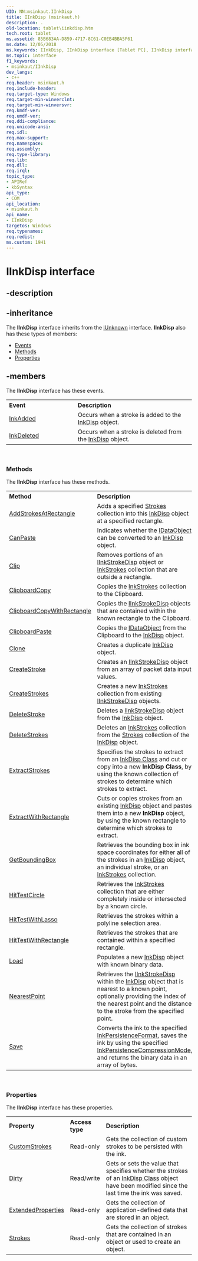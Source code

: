 ```yaml
---
UID: NN:msinkaut.IInkDisp
title: IInkDisp (msinkaut.h)
description: .
old-location: tablet\iinkdisp.htm
tech.root: tablet
ms.assetid: 85B683AA-D859-4717-8C61-C0EB4BBA5F61
ms.date: 12/05/2018
ms.keywords: IInkDisp, IInkDisp interface [Tablet PC], IInkDisp interface [Tablet PC],described, msinkaut/IInkDisp, tablet.iinkdisp
ms.topic: interface
f1_keywords:
- msinkaut/IInkDisp
dev_langs:
- c++
req.header: msinkaut.h
req.include-header: 
req.target-type: Windows
req.target-min-winverclnt: 
req.target-min-winversvr: 
req.kmdf-ver: 
req.umdf-ver: 
req.ddi-compliance: 
req.unicode-ansi: 
req.idl: 
req.max-support: 
req.namespace: 
req.assembly: 
req.type-library: 
req.lib: 
req.dll: 
req.irql: 
topic_type:
- APIRef
- kbSyntax
api_type:
- COM
api_location:
- msinkaut.h
api_name:
- IInkDisp
targetos: Windows
req.typenames: 
req.redist: 
ms.custom: 19H1
---
```


# IInkDisp interface


## -description





## -inheritance

The <b xmlns:loc="http://microsoft.com/wdcml/l10n">IInkDisp</b> interface inherits from the <a href="https://docs.microsoft.com/windows/desktop/api/unknwn/nn-unknwn-iunknown">IUnknown</a> interface. <b>IInkDisp</b> also has these types of members:
<ul>
<li><a href="https://docs.microsoft.com/">Events</a></li>
<li><a href="https://docs.microsoft.com/">Methods</a></li>
<li><a href="https://docs.microsoft.com/">Properties</a></li>
</ul>

## -members

The <b xmlns:loc="http://microsoft.com/wdcml/l10n">IInkDisp</b> interface has these events.
<table class="members" id="memberListEvents">
<tr>
<th align="left" width="37%">Event</th>
<th align="left" width="63%">Description</th>
</tr>
<tr data="declared;">
<td align="left" width="37%">
<a href="https://docs.microsoft.com/windows/desktop/tablet/inkdisp-inkadded">InkAdded</a>
</td>
<td align="left" width="63%">
Occurs when a stroke is added to the <a href="https://docs.microsoft.com/windows/desktop/tablet/inkdisp-class">InkDisp</a> object.

</td>
</tr>
<tr data="declared;">
<td align="left" width="37%">
<a href="https://docs.microsoft.com/windows/desktop/tablet/inkdisp-inkdeleted">InkDeleted</a>
</td>
<td align="left" width="63%">
Occurs when a stroke is deleted from the <a href="https://docs.microsoft.com/windows/desktop/tablet/inkdisp-class">InkDisp</a> object.

</td>
</tr>
</table> 
<h3><a id="methods"></a>Methods</h3>The <b>IInkDisp</b> interface has these methods.
<table class="members" id="memberListMethods">
<tr>
<th align="left" width="37%">Method</th>
<th align="left" width="63%">Description</th>
</tr>
<tr data="declared;">
<td align="left" width="37%">
<a href="https://docs.microsoft.com/windows/desktop/api/msinkaut/nf-msinkaut-iinkdisp-addstrokesatrectangle">AddStrokesAtRectangle</a>
</td>
<td align="left" width="63%">
Adds a specified <a href="https://docs.microsoft.com/previous-versions/windows/desktop/legacy/ms703293(v=vs.85)">Strokes</a> collection into this <a href="https://docs.microsoft.com/windows/desktop/tablet/inkdisp-class">InkDisp</a> object at a specified rectangle.

</td>
</tr>
<tr data="declared;">
<td align="left" width="37%">
<a href="https://docs.microsoft.com/windows/desktop/api/msinkaut/nf-msinkaut-iinkdisp-canpaste">CanPaste</a>
</td>
<td align="left" width="63%">
Indicates whether the <a href="https://docs.microsoft.com/windows/desktop/api/objidl/nn-objidl-idataobject">IDataObject</a> can be converted to an <a href="https://docs.microsoft.com/windows/desktop/tablet/inkdisp-class">InkDisp</a> object.

</td>
</tr>
<tr data="declared;">
<td align="left" width="37%">
<a href="https://docs.microsoft.com/windows/desktop/api/msinkaut/nf-msinkaut-iinkdisp-clip">Clip</a>
</td>
<td align="left" width="63%">
Removes portions of an <a href="https://docs.microsoft.com/windows/desktop/api/msinkaut/nn-msinkaut-iinkstrokedisp">IInkStrokeDisp</a> object or <a href="https://docs.microsoft.com/previous-versions/windows/desktop/legacy/ms703293(v=vs.85)">InkStrokes</a> collection that are outside a rectangle.

</td>
</tr>
<tr data="declared;">
<td align="left" width="37%">
<a href="https://docs.microsoft.com/windows/desktop/api/msinkaut/nf-msinkaut-iinkdisp-clipboardcopy">ClipboardCopy</a>
</td>
<td align="left" width="63%">
Copies the <a href="https://docs.microsoft.com/previous-versions/windows/desktop/legacy/ms703293(v=vs.85)">InkStrokes</a> collection to the Clipboard.

</td>
</tr>
<tr data="declared;">
<td align="left" width="37%">
<a href="https://docs.microsoft.com/windows/desktop/api/msinkaut/nf-msinkaut-iinkdisp-clipboardcopywithrectangle">ClipboardCopyWithRectangle</a>
</td>
<td align="left" width="63%">
Copies the <a href="https://docs.microsoft.com/windows/desktop/api/msinkaut/nn-msinkaut-iinkstrokedisp">IInkStrokeDisp</a> objects that are contained within the known rectangle to the Clipboard.

</td>
</tr>
<tr data="declared;">
<td align="left" width="37%">
<a href="https://docs.microsoft.com/windows/desktop/api/msinkaut/nf-msinkaut-iinkdisp-clipboardpaste">ClipboardPaste</a>
</td>
<td align="left" width="63%">
Copies the <a href="https://docs.microsoft.com/windows/desktop/api/objidl/nn-objidl-idataobject">IDataObject</a> from the Clipboard to the <a href="https://docs.microsoft.com/windows/desktop/tablet/inkdisp-class">InkDisp</a> object.

</td>
</tr>
<tr data="declared;">
<td align="left" width="37%">
<a href="https://docs.microsoft.com/windows/desktop/api/msinkaut/nf-msinkaut-iinkdisp-clone">Clone</a>
</td>
<td align="left" width="63%">
Creates a duplicate <a href="https://docs.microsoft.com/windows/desktop/tablet/inkdisp-class">InkDisp</a> object.

</td>
</tr>
<tr data="declared;">
<td align="left" width="37%">
<a href="https://docs.microsoft.com/windows/desktop/api/msinkaut/nf-msinkaut-iinkdisp-createstroke">CreateStroke</a>
</td>
<td align="left" width="63%">
Creates an <a href="https://docs.microsoft.com/windows/desktop/api/msinkaut/nn-msinkaut-iinkstrokedisp">IInkStrokeDisp</a> object from an array of packet data input values.

</td>
</tr>
<tr data="declared;">
<td align="left" width="37%">
<a href="https://docs.microsoft.com/windows/desktop/api/msinkaut/nf-msinkaut-iinkdisp-createstrokes">CreateStrokes</a>
</td>
<td align="left" width="63%">
Creates a new <a href="https://docs.microsoft.com/previous-versions/windows/desktop/legacy/ms703293(v=vs.85)">InkStrokes</a> collection from existing <a href="https://docs.microsoft.com/windows/desktop/api/msinkaut/nn-msinkaut-iinkstrokedisp">IInkStrokeDisp</a> objects.

</td>
</tr>
<tr data="declared;">
<td align="left" width="37%">
<a href="https://docs.microsoft.com/windows/desktop/api/msinkaut/nf-msinkaut-iinkdisp-deletestroke">DeleteStroke</a>
</td>
<td align="left" width="63%">
Deletes a <a href="https://docs.microsoft.com/windows/desktop/api/msinkaut/nn-msinkaut-iinkstrokedisp">IInkStrokeDisp</a> object from the <a href="https://docs.microsoft.com/windows/desktop/tablet/inkdisp-class">InkDisp</a> object.

</td>
</tr>
<tr data="declared;">
<td align="left" width="37%">
<a href="https://docs.microsoft.com/windows/desktop/api/msinkaut/nf-msinkaut-iinkdisp-deletestrokes">DeleteStrokes</a>
</td>
<td align="left" width="63%">
Deletes an <a href="https://docs.microsoft.com/previous-versions/windows/desktop/legacy/ms703293(v=vs.85)">InkStrokes</a> collection from the <a href="https://docs.microsoft.com/windows/desktop/api/msinkaut15/nf-msinkaut15-iinkdivisionresult-get_strokes">Strokes</a> collection of the <a href="https://docs.microsoft.com/windows/desktop/tablet/inkdisp-class">InkDisp</a> object.

</td>
</tr>
<tr data="declared;">
<td align="left" width="37%">
<a href="https://docs.microsoft.com/windows/desktop/api/msinkaut/nf-msinkaut-iinkdisp-extractstrokes">ExtractStrokes</a>
</td>
<td align="left" width="63%">
Specifies the strokes to extract from an <a href="https://docs.microsoft.com/windows/desktop/tablet/inkdisp-class">InkDisp Class</a> and cut or copy into a new <b>InkDisp Class</b>, by using the known collection of strokes to determine which strokes to extract.

</td>
</tr>
<tr data="declared;">
<td align="left" width="37%">
<a href="https://docs.microsoft.com/windows/desktop/api/msinkaut/nf-msinkaut-iinkdisp-extractwithrectangle">ExtractWithRectangle</a>
</td>
<td align="left" width="63%">
Cuts or copies strokes from an existing <a href="https://docs.microsoft.com/windows/desktop/tablet/inkdisp-class">InkDisp</a> object and pastes them into a new <b>InkDisp</b> object, by using the known rectangle to determine which strokes to extract.

</td>
</tr>
<tr data="declared;">
<td align="left" width="37%">
<a href="https://docs.microsoft.com/windows/desktop/api/msinkaut/nf-msinkaut-iinkdisp-getboundingbox">GetBoundingBox</a>
</td>
<td align="left" width="63%">
Retrieves the bounding box in ink space coordinates for either all of the strokes in an <a href="https://docs.microsoft.com/windows/desktop/tablet/inkdisp-class">InkDisp</a> object, an individual stroke, or an <a href="https://docs.microsoft.com/previous-versions/windows/desktop/legacy/ms703293(v=vs.85)">InkStrokes</a> collection.

</td>
</tr>
<tr data="declared;">
<td align="left" width="37%">
<a href="https://docs.microsoft.com/windows/desktop/api/msinkaut/nf-msinkaut-iinkdisp-hittestcircle">HitTestCircle</a>
</td>
<td align="left" width="63%">
Retrieves the <a href="https://docs.microsoft.com/previous-versions/windows/desktop/legacy/ms703293(v=vs.85)">InkStrokes</a> collection that are either completely inside or intersected by a known circle.
        

</td>
</tr>
<tr data="declared;">
<td align="left" width="37%">
<a href="https://docs.microsoft.com/windows/desktop/api/msinkaut/nf-msinkaut-iinkdisp-hittestwithlasso">HitTestWithLasso</a>
</td>
<td align="left" width="63%">
Retrieves the strokes within a polyline selection area.
        

</td>
</tr>
<tr data="declared;">
<td align="left" width="37%">
<a href="https://docs.microsoft.com/windows/desktop/api/msinkaut/nf-msinkaut-iinkdisp-hittestwithrectangle">HitTestWithRectangle</a>
</td>
<td align="left" width="63%">
Retrieves the strokes that are contained within a specified rectangle.

</td>
</tr>
<tr data="declared;">
<td align="left" width="37%">
<a href="https://docs.microsoft.com/windows/desktop/api/msinkaut/nf-msinkaut-iinkdisp-load">Load</a>
</td>
<td align="left" width="63%">
Populates a new <a href="https://docs.microsoft.com/windows/desktop/tablet/inkdisp-class">InkDisp</a> object with known binary data.

</td>
</tr>
<tr data="declared;">
<td align="left" width="37%">
<a href="https://docs.microsoft.com/windows/desktop/api/msinkaut/nf-msinkaut-iinkdisp-nearestpoint">NearestPoint</a>
</td>
<td align="left" width="63%">
Retrieves the <a href="https://docs.microsoft.com/windows/desktop/api/msinkaut/nn-msinkaut-iinkstrokedisp">IInkStrokeDisp</a> within the <a href="https://docs.microsoft.com/windows/desktop/tablet/inkdisp-class">InkDisp</a> object that is nearest to a known point, optionally providing the index of the nearest point and the distance to the stroke from the specified point.

</td>
</tr>
<tr data="declared;">
<td align="left" width="37%">
<a href="https://docs.microsoft.com/windows/desktop/api/msinkaut/nf-msinkaut-iinkdisp-save">Save</a>
</td>
<td align="left" width="63%">
Converts the ink to the specified <a href="https://docs.microsoft.com/windows/desktop/api/msinkaut/ne-msinkaut-inkpersistenceformat">InkPersistenceFormat</a>, saves the ink by using the specified <a href="https://docs.microsoft.com/windows/desktop/api/msinkaut/ne-msinkaut-inkpersistencecompressionmode">InkPersistenceCompressionMode</a>, and returns the binary data in an array of bytes.

</td>
</tr>
</table> 
<h3><a id="properties"></a>Properties</h3>The <b xmlns:loc="http://microsoft.com/wdcml/l10n">IInkDisp</b> interface has these properties.
<table class="members" id="memberListProperties">
<tr>
<th align="left" width="27%">Property</th>
<th align="left" width="10%">Access type</th>
<th align="left" width="63%">Description</th>
</tr>
<tr data="declared;">
<td align="left" width="27%" xml:space="preserve">

<a href="https://docs.microsoft.com/windows/desktop/api/msinkaut/nf-msinkaut-iinkdisp-get_customstrokes">CustomStrokes</a>


</td>
<td align="left" width="10%">
Read-only

</td>
<td align="left" width="63%">
Gets the collection of custom strokes to be persisted with the ink.

</td>
</tr>
<tr data="declared;">
<td align="left" width="27%" xml:space="preserve">

<a href="https://docs.microsoft.com/windows/desktop/api/msinkaut/nf-msinkaut-iinkdisp-get_dirty">Dirty</a>


</td>
<td align="left" width="10%">
Read/write

</td>
<td align="left" width="63%">
Gets or sets the value that specifies whether the strokes of an <a href="https://docs.microsoft.com/windows/desktop/tablet/inkdisp-class">InkDisp Class</a> object have been modified since the last time the ink was saved.

</td>
</tr>
<tr data="declared;">
<td align="left" width="27%" xml:space="preserve">

<a href="https://docs.microsoft.com/windows/desktop/api/msinkaut/nf-msinkaut-iinkdisp-get_extendedproperties">ExtendedProperties</a>


</td>
<td align="left" width="10%">
Read-only

</td>
<td align="left" width="63%">
Gets the collection of application-defined data that are stored in an object.
        

</td>
</tr>
<tr data="declared;">
<td align="left" width="27%" xml:space="preserve">

<a href="https://docs.microsoft.com/windows/desktop/api/msinkaut/nf-msinkaut-iinkdisp-get_strokes">Strokes</a>


</td>
<td align="left" width="10%">
Read-only

</td>
<td align="left" width="63%">
Gets the collection of strokes that are contained in an object or used to create an object.

</td>
</tr>
</table> 

